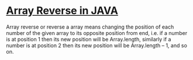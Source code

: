 # [Array Reverse in JAVA](https://www.geeksforgeeks.org/program-to-reverse-an-array/)
Array reverse or reverse a array means changing the position of each number of the given array to its opposite position from end, i.e. if a number is at position 1 then its new position will be Array.length, similarly if a number is at position 2 then its new position will be Array.length – 1, and so on.